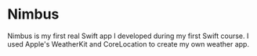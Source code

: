 # Nimbus

Nimbus is my first real Swift app I developed during my first Swift course. I used Apple's WeatherKit and CoreLocation to create my own weather app.
